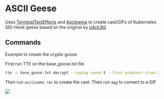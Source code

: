 # ASCII Geese

Uses [TerminalTextEffects](https://chrisbuilds.github.io/terminaltexteffects/) and [Asciinema](https://docs.asciinema.org/) to create cast/GIFs of Kubernetes SIG-Honk geese based on the original by [p4ck3t0](https://github.com/p4ck3t0)


## Commands


Example to create the crypto goose

First run TTE on the base_goose.txt file
```bash
tte -i base_goose.txt decrypt --typing-speed 5 --final-gradient-stops 326CE5
```

Then run `asciinema rec` to create the cast. Then run `agg` to convert to a GIF

![](crypto_goose.gif)
